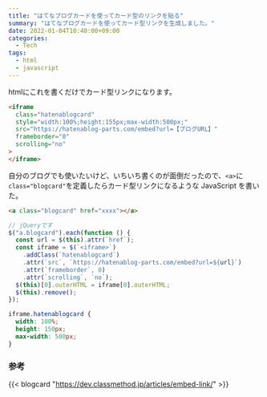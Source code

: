 ```yaml
---
title: "はてなブログカードを使ってカード型のリンクを貼る"
summary: "はてなブログカードを使ってカード型リンクを生成しました。"
date: 2022-01-04T10:40:00+09:00
categories:
  - Tech
tags:
  - html
  - javascript
---
```


htmlにこれを書くだけでカード型リンクになります。

```html
<iframe
  class="hatenablogcard"
  style="width:100%;height:155px;max-width:500px;"
  src="https://hatenablog-parts.com/embed?url=【ブログURL】"
  frameborder="0"
  scrolling="no"
>
</iframe>
```

自分のブログでも使いたいけど、いちいち書くのが面倒だったので、`<a>`に`class="blogcard"`を定義したらカード型リンクになるような JavaScript を書いた。

```html
<a class="blogcard" href="xxxx"></a>
```

```javascript
// jQueryです
$("a.blogcard").each(function () {
  const url = $(this).attr(`href`);
  const iframe = $(`<iframe>`)
    .addClass(`hatenablogcard`)
    .attr(`src`, `https://hatenablog-parts.com/embed?url=${url}`)
    .attr(`frameborder`, 0)
    .attr(`scrolling`, `no`);
  $(this)[0].outerHTML = iframe[0].outerHTML;
  $(this).remove();
});
```

```css
iframe.hatenablogcard {
  width: 100%;
  height: 150px;
  max-width: 500px;
}
```

### 参考

{{< blogcard "https://dev.classmethod.jp/articles/embed-link/" >}}
